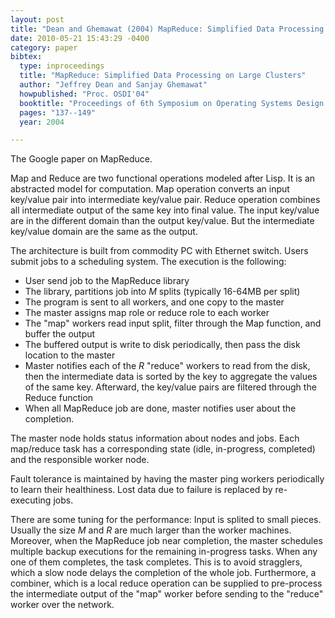 ```yaml
---
layout: post
title: "Dean and Ghemawat (2004) MapReduce: Simplified Data Processing on Large Clusters (OSDI)"
date: 2010-05-21 15:43:29 -0400
category: paper
bibtex:
  type: inproceedings
  title: "MapReduce: Simplified Data Processing on Large Clusters"
  author: "Jeffrey Dean and Sanjay Ghemawat"
  howpublished: "Proc. OSDI'04"
  booktitle: "Proceedings of 6th Symposium on Operating Systems Design and Implementation (OSDI'04)" 
  pages: "137--149"
  year: 2004

---
```

The Google paper on MapReduce.

Map and Reduce are two functional operations modeled after Lisp. It is an abstracted model for computation. Map operation converts an input key/value pair into intermediate key/value pair. Reduce operation combines all intermediate output of the same key into final value. The input key/value are in the different domain than the output key/value. But the intermediate key/value domain are the same as the output.

The architecture is built from commodity PC with Ethernet switch. Users submit jobs to a scheduling system. The execution is the following:

  - User send job to the MapReduce library
  - The library, partitions job into $M$ splits (typically 16-64MB per split)
  - The program is sent to all workers, and one copy to the master
  - The master assigns map role or reduce role to each worker
  - The "map" workers read input split, filter through the Map function, and buffer the output
  - The buffered output is write to disk periodically, then pass the disk location to the master
  - Master notifies each of the $R$ "reduce" workers to read from the disk, then the intermediate data
    is sorted by the key to aggregate the values of the same key. Afterward,
    the key/value pairs are filtered through the Reduce function
  - When all MapReduce job are done, master notifies user about the completion.

The master node holds status information about nodes and jobs. Each map/reduce task has a corresponding state (idle, in-progress, completed) and the responsible worker node.

Fault tolerance is maintained by having the master ping workers periodically to learn their healthiness. Lost data due to failure is replaced by re-executing jobs.

There are some tuning for the performance: Input is splited to small pieces. Usually the size $M$ and $R$ are much larger than the worker machines. Moreover, when the MapReduce job near completion, the master schedules multiple backup executions for the remaining in-progress tasks. When any one of them completes, the task completes. This is to avoid stragglers, which a slow node delays the completion of the whole job. Furthermore, a combiner, which is a local reduce operation can be supplied to pre-process the intermediate output of the "map" worker before sending to the "reduce" worker over the network.
